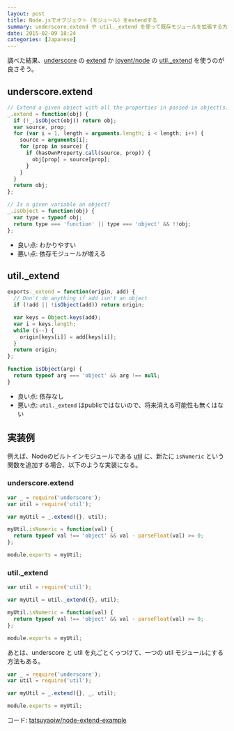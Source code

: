 ```yaml
---
layout: post
title: Node.jsでオブジェクト（モジュール）をextendする
summary: underscore.extend や util._extend を使って既存モジュールを拡張する方法など
date: 2015-02-09 18:24
categories: [Japanese]
---
```


調べた結果、[underscore] の [extend] か [joyent/node] の [util._extend] を使うのが良さそう。

## underscore.extend

```js
// Extend a given object with all the properties in passed-in object(s)
_.extend = function(obj) {
  if (!_.isObject(obj)) return obj;
  var source, prop;
  for (var i = 1, length = arguments.length; i < length; i++) {
    source = arguments[i];
    for (prop in source) {
      if (hasOwnProperty.call(source, prop)) {
        obj[prop] = source[prop];
      }
    }
  }
  return obj;
};

// Is a given variable an object?
_.isObject = function(obj) {
  var type = typeof obj;
  return type === 'function' || type === 'object' && !!obj;
};
```

- 良い点: わかりやすい
- 悪い点: 依存モジュールが増える

## util._extend

```js
exports._extend = function(origin, add) {
  // Don't do anything if add isn't an object
  if (!add || !isObject(add)) return origin;

  var keys = Object.keys(add);
  var i = keys.length;
  while (i--) {
    origin[keys[i]] = add[keys[i]];
  }
  return origin;
};

function isObject(arg) {
  return typeof arg === 'object' && arg !== null;
}
```

- 良い点: 依存なし
- 悪い点: `util._extend` はpublicではないので、将来消える可能性も無くはない

## 実装例

例えば、Nodeのビルトインモジュールである [util] に、新たに `isNumeric` という関数を追加する場合、以下のような実装になる。

### underscore.extend

```js
var _ = require('underscore');
var util = require('util');

var myUtil = _.extend({}, util);

myUtil.isNumeric = function(val) {
  return typeof val !== 'object' && val - parseFloat(val) >= 0;
};

module.exports = myUtil;
```

### util._extend

```js
var util = require('util');

var myUtil = util._extend({}, util);

myUtil.isNumeric = function(val) {
  return typeof val !== 'object' && val - parseFloat(val) >= 0;
};

module.exports = myUtil;
```

あとは、underscore と util を丸ごとくっつけて、一つの util モジュールにする方法もある。

```js
var _ = require('underscore');
var util = require('util');

var myUtil = _.extend({}, _, util);

module.exports = myUtil;
```

コード: [tatsuyaoiw/node-extend-example]

[underscore]: http://underscorejs.org
[extend]: http://underscorejs.org/#extend
[joyent/node]: https://github.com/joyent/node/
[util]: http://nodejs.org/api/util.html
[util._extend]: https://github.com/joyent/node/blob/master/lib%2Futil.js
[tatsuyaoiw/node-extend-example]: https://github.com/tatsuyaoiw/node-extend-example